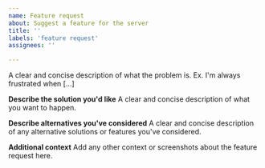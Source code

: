 ```yaml
---
name: Feature request
about: Suggest a feature for the server
title: ''
labels: 'feature request'
assignees: ''

---
```


<!--**Before posting, please check if your feature request has alread been posted before. If it has, you may comment on it to further improve the suggestion**-->


A clear and concise description of what the problem is. Ex. I'm always frustrated when [...]

**Describe the solution you'd like**
A clear and concise description of what you want to happen.

**Describe alternatives you've considered**
A clear and concise description of any alternative solutions or features you've considered.

**Additional context**
Add any other context or screenshots about the feature request here.
